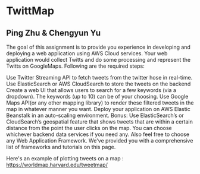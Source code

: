 # TwittMap
## Ping Zhu & Chengyun Yu

The goal of this assignment is to provide you experience in developing and deploying a web application using AWS Cloud services. Your web application would collect Twitts and do some processing and represent the Twitts on GoogleMaps. Following are the required steps:

Use Twitter Streaming API to fetch tweets from the twitter hose in real-time.
Use ElasticSearch or AWS CloudSearch to store the tweets on the backend
Create a web UI that allows users to search for a few keywords (via a dropdown). The keywords (up to 10) can be of your choosing.
Use Google Maps API(or any other mapping library) to render these filtered tweets in the map in whatever manner you want.
Deploy your application on AWS Elastic Beanstalk in an auto-scaling environment.
Bonus: Use ElasticSearch’s or CloudSearch’s geospatial feature that shows tweets that are within a certain distance from the point the user clicks on the map.
You can choose whichever backend data services if you need any. Also feel free to choose any Web Application Framework. We've provided you with a comprehensive list of frameworks and tutorials on this page.

Here's an example of plotting tweets on a map : https://worldmap.harvard.edu/tweetmap/
